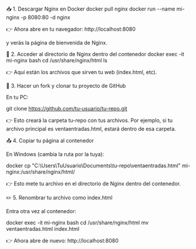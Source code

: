 📥 1. Descargar Nginx en Docker
docker pull nginx
docker run --name mi-nginx -p 8080:80 -d nginx


👉 Ahora abre en tu navegador:
http://localhost:8080

y verás la página de bienvenida de Nginx.

📂 2. Acceder al directorio de Nginx dentro del contenedor
docker exec -it mi-nginx bash
cd /usr/share/nginx/html
ls


👉 Aquí están los archivos que sirven tu web (index.html, etc).

🍴 3. Hacer un fork y clonar tu proyecto de GitHub

En tu PC:

git clone https://github.com/tu-usuario/tu-repo.git


👉 Esto creará la carpeta tu-repo con tus archivos.
Por ejemplo, si tu archivo principal es ventaentradas.html, estará dentro de esa carpeta.

📤 4. Copiar tu página al contenedor

En Windows (cambia la ruta por la tuya):

docker cp "C:\Users\TuUsuario\Documents\tu-repo\ventaentradas.html" mi-nginx:/usr/share/nginx/html/


👉 Esto mete tu archivo en el directorio de Nginx dentro del contenedor.

✏️ 5. Renombrar tu archivo como index.html

Entra otra vez al contenedor:

docker exec -it mi-nginx bash
cd /usr/share/nginx/html
mv ventaentradas.html index.html


👉 Ahora abre de nuevo:
http://localhost:8080
